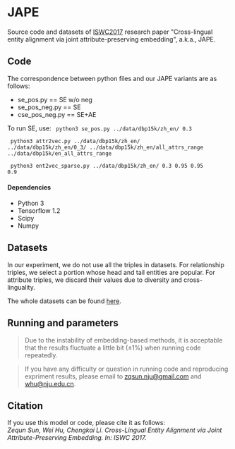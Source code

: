 # JAPE
Source code and datasets of [ISWC2017](https://iswc2017.semanticweb.org/) research paper "Cross-lingual entity alignment via joint attribute-preserving embedding", a.k.a., JAPE.

## Code
The correspondence between python files and our JAPE variants are as follows:
* se_pos.py == SE w/o neg   
* se_pos_neg.py == SE   
* cse_pos_neg.py == SE+AE  

To run SE, use: <code> python3 se_pos.py ../data/dbp15k/zh_en/ 0.3 </code>

<code> python3 attr2vec.py ../data/dbp15k/zh_en/ ../data/dbp15k/zh_en/0_3/ ../data/dbp15k/zh_en/all_attrs_range ../data/dbp15k/en_all_attrs_range  </code>

<code> python3 ent2vec_sparse.py ../data/dbp15k/zh_en/ 0.3 0.95 0.95 0.9 </code>


#### Dependencies
* Python 3
* Tensorflow 1.2 
* Scipy
* Numpy

## Datasets
In our experiment, we do not use all the triples in datasets. For relationship triples, we select a portion whose head and tail entities are popular. For attribute triples, we discard their values due to diversity and cross-linguality.

The whole datasets can be found [here](http://ws.nju.edu.cn/jape/). 

## Running and parameters
> Due to the instability of embedding-based methods, it is acceptable that the results fluctuate a little bit (±1%) when running code repeatedly.

> If you have any difficulty or question in running code and reproducing expriment results, please email to zqsun.nju@gmail.com and whu@nju.edu.cn.

## Citation
If you use this model or code, please cite it as follows:      
_Zequn Sun, Wei Hu, Chengkai Li. Cross-Lingual Entity Alignment via Joint Attribute-Preserving Embedding. In: ISWC 2017._
